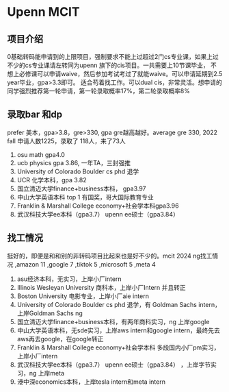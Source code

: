 # Upenn MCIT


## 项目介绍
0基础转码能申请到的上限项目，强制要求不能上过超过2门cs专业课，如果上过不少的cs专业课请左转同为upenn 旗下的cis项目。一共需要上10节课毕业，
不想上必修课可以申请waive，然后参加考试考过了就能waive。可以申请延期到2.5 year毕业，gpa>3.3即可。
适合苟着找工作。可以dual cis，非常灵活。想申请的同学强烈推荐第一轮申请，第一轮录取概率17%，第二轮录取概率8%

## 录取bar 和dp
prefer 美本，gpa>3.8，gre>330, gpa gre越高越好。average gre 330, 2022 fall 申请人数1225，录取了
118人，来了73人

1. osu math gpa4.0
2. ucb physics gpa 3.86, 一年TA，三封强推
3. University of Colorado Boulder cs phd 退学
4. UCR 化学本科，gpa 3.82
5. 国立清迈大学finance+business本科， gpa3.97
6. 中山大学英语本科 top 1 有国奖，哥大国际教育专业
7. Franklin & Marshall College economy+社会学本科gpa3.96
8. 武汉科技大学ee本科（gpa3.7） upenn ee硕士（gpa3.84）


## 找工情况
挺好的，即便是和和别的非转码项目比起来也是好不少的。mcit 2024 ng找工情况  ,amazon 11 ,google 7 ,tiktok 5 ,microsoft 5 ,meta 4

1. asu经济本科，无实习，上岸小厂intern
2. Illinois Wesleyan University 商科本，上岸小厂Intern 并且转正
3. Boston University 电影专业，上岸小厂aie intern
4. University of Colorado Boulder cs phd 退学，有 Goldman Sachs intern，上岸Goldman Sachs ng
5. 国立清迈大学finance+business本科，有两年商科实习，ng 上岸google
6. 中山大学英语本科，无sde实习，上岸aws intern和google intern，最终先去aws再去google，在google转正
7. Franklin & Marshall College economy+社会学本科 多段国内小厂pm实习，上岸小厂intern
8. 武汉科技大学ee本科（gpa3.7） upenn ee硕士（gpa3.84） ，上岸字节实习，ng 上岸meta 
9. 港中深economics本科，上岸tesla intern和meta intern
